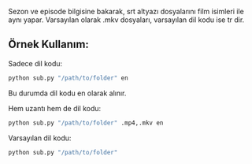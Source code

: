 Sezon ve episode bilgisine bakarak, srt altyazı dosyalarını film isimleri ile aynı yapar.
Varsayılan olarak .mkv dosyaları, varsayılan dil kodu ise tr dir.

## Örnek Kullanım:

Sadece dil kodu:
```bash
python sub.py "/path/to/folder" en
```
Bu durumda dil kodu en olarak alınır.


Hem uzantı hem de dil kodu:  
```bash
python sub.py "/path/to/folder" .mp4,.mkv en
```
Varsayılan dil kodu:  
```bash
python sub.py "/path/to/folder"
```
